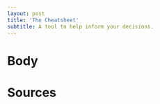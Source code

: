 ```yaml
---
layout: post
title: 'The Cheatsheet'
subtitle: A tool to help inform your decisions.
---
```


# Body



# Sources


